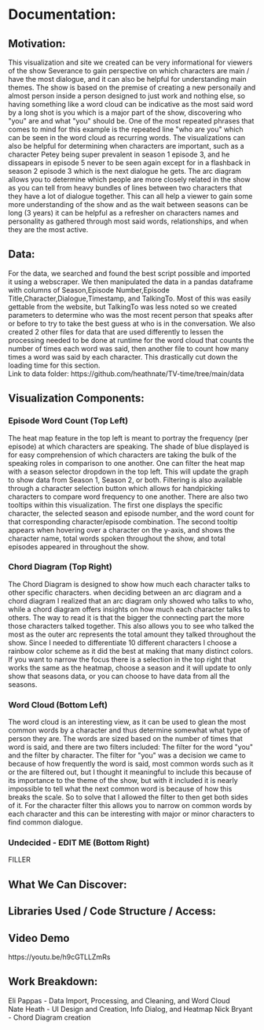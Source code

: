 <h1>Documentation:</h1>
<h2>Motivation:</h2>
<p>
  This visualization and site we created can be very informational for viewers of the show Severance to gain perspective on which characters are main / have the most dialogue, and it can also be helpful for understanding main themes. The show is based on the premise
  of creating a new personaily and almost person inside a person designed to just work and nothing else, so having something like a word cloud can be indicative as the most said word by a long shot is you which is a major part of the show, discovering who "you" are
  and what "you" should be. One of the most repeated phrases that comes to mind for this example is the repeated line "who are you" which can be seen in the word cloud as recurring words. The visualizations can also be helpful for determining when characters are important,
  such as a character Petey being super prevalent in season 1 episode 3, and he dissapears in episode 5 never to be seen again except for in a flashback in season 2 episode 3 which is the next dialogue he gets. The arc diagram allows you to determine which people are more      closely related in the show as you can tell from heavy bundles of lines between two characters that they have a lot of dialogue together. This can all help a viewer to gain some more understanding of the show and as the wait between seasons can be long (3 years) it can 
  be helpful as a refresher on characters names and personality as gathered through most said words, relationships, and when they are the most active.
</p>
<h2>Data:</h2>
<p>
  For the data, we searched and found the best script possible and imported it using a webscraper. We then manipulated the data in a pandas dataframe with columns of Season,Episode Number,Episode Title,Character,Dialogue,Timestamp, and TalkingTo.
  Most of this was easily gettable from the website, but TalkingTo was less noted so we created parameters to determine who was the most recent person that speaks after or before to try to take the best guess at who is in the conversation. We also created 2 other files
  for data that are used differently to lessen the processing needed to be done at runtime for the word cloud that counts the number of times each word was said, then another file to count how many times a word was said by each character. This drastically cut down the loading time for this section.<br>
 Link to data folder: https://github.com/heathnate/TV-time/tree/main/data
</p>
<h2>Visualization Components:</h2>
<h3>Episode Word Count (Top Left)</h3>
<p>The heat map feature in the top left is meant to portray the frequency (per episode) at which characters are speaking. The shade of blue displayed is for easy comprehension of which characters are taking the bulk of the speaking roles in comparison to one another. One can filter the heat map with a season selector dropdown in the top left. This will update the graph to show data from Season 1, Season 2, or both. Filtering is also available through a character selection button which allows for handpicking characters to compare word frequency to one another. There are also two tooltips within this visualization. The first one displays the specific character, the selected season and episode number, and the word count for that corresponding character/episode combination. The second tooltip appears when hovering over a character on the y-axis, and shows the character name, total words spoken throughout the show, and total episodes appeared in throughout the show.</p>
<h3>Chord Diagram (Top Right)</h3>
<p>The Chord Diagram is designed to show how much each character talks to other specific characters. when deciding between an arc diagram and a chord diagram I realized that an arc diagram only showed who talks to who, while a chord diagram offers insights on how much each character talks to others. The way to read it is that the bigger the connecting part the more those characters talked together. This also allows you to see who talked the most as the outer arc represents the total amount they talked throughout the show. Since I needed to differentiate 10 different characters I choose a rainbow color scheme as it did the best at making that many distinct colors. If you want to narrow the focus there is a selection in the top right that works the same as the heatmap, choose a season and it will update to only show that seasons data, or you can choose to have data from all the seasons.</p>
<h3>Word Cloud (Bottom Left)</h3>
<p>
  The word cloud is an interesting view, as it can be used to glean the most common words by a character and thus determine somewhat what type of person they are. The words are sized based on the number of times that word is said, and there are two filters included:
  The filter for the word "you" and the filter by character. The filter for "you" was a decision we came to because of how frequently the word is said, most common words such as it or the are filtered out, but I thought it meaningful to include this because of its importance
  to the theme of the show, but with it included it is nearly impossible to tell what the next common word is because of how this breaks the scale. So to solve that I allowed the filter to then get both sides of it. For the character filter this allows you to narrow on common
  words by each character and this can be interesting with major or minor characters to find common dialogue.
</p>
<h3>Undecided - EDIT ME (Bottom Right)</h3>
<p>FILLER</p>
<h2>What We Can Discover:</h2>
<h2>Libraries Used / Code Structure / Access:</h2>
<h2>Video Demo</h2>
<p>https://youtu.be/h9cGTLLZmRs</p>
<h2>Work Breakdown:</h2>
<p>Eli Pappas - Data Import, Processing, and Cleaning, and Word Cloud<br>
Nate Heath - UI Design and Creation, Info Dialog, and Heatmap
Nick Bryant - Chord Diagram creation</p>
